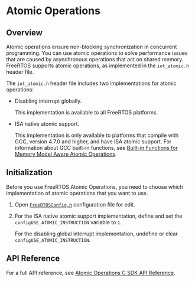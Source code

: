 # Atomic Operations<a name="atomic"></a>

## Overview<a name="freertos-atomic-overview"></a>

Atomic operations ensure non\-blocking synchronization in concurrent programming\. You can use atomic operations to solve performance issues that are caused by asynchronous operations that act on shared memory\. FreeRTOS supports atomic operations, as implemented in the `iot_atomic.h` header file\.

The `iot_atomic.h` header file includes two implementations for atomic operations:
+ Disabling interrupt globally\.

  This implementation is available to all FreeRTOS platforms\.
+ ISA native atomic support\.

  This implementation is only available to platforms that compile with GCC, version 4\.7\.0 and higher, and have ISA atomic support\. For information about GCC built\-in functions, see [Built\-in Functions for Memory Model Aware Atomic Operations](https://gcc.gnu.org/onlinedocs/gcc/_005f_005fatomic-Builtins.html)\.

## Initialization<a name="freertos-atomic-initialization"></a>

Before you use FreeRTOS Atomic Operations, you need to choose which implementation of atomic operations that you want to use\.

1. Open [`FreeRTOSConfig.h`](dev-guide-freertos-kernel.md#freertos-config) configuration file for edit\.

1. For the ISA native atomic support implementation, define and set the `configUSE_ATOMIC_INSTRUCTION` variable to `1`\.

   For the disabling global interrupt implementation, undefine or clear `configUSE_ATOMIC_INSTRUCTION`\.

## API Reference<a name="freertos-atomic-api"></a>

For a full API reference, see [Atomic Operations C SDK API Reference](https://docs.aws.amazon.com/freertos/latest/lib-ref/c-sdk/platform/iot__atomic__generic_8h.html)\.